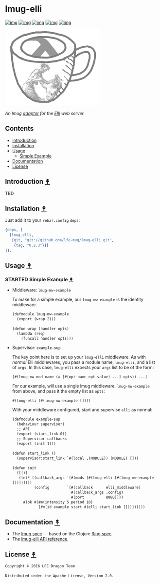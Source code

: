 
# lmug-elli

[![img](https://travis-ci.org/lfe-mug/lmug-elli.svg)](https://travis-ci.org/lfe-mug/lmug-elli)
[![img](https://img.shields.io/github/tag/lfe-mug/lmug-elli.svg)](https://github.com/lfe-mug/lmug-elli/releases/latest)
[![img](https://img.shields.io/badge/erlang-%E2%89%A5R16B03-red.svg)](http://www.erlang.org/downloads)
[![img](https://img.shields.io/badge/docs-67%25-green.svg)](http://lfe-mug.github.io/elli-lmug)
[![img](https://img.shields.io/badge/license-Apache-blue.svg)](LICENSE)

[![img](resources/images/lmug-elli.png)](resources/images/lmug-elli-large.png)

*An lmug [adaptor](https://github.com/lfe-mug/lmug#adaptors-) for the [Elli](https://github.com/knutin/elli) web server.*

## Contents

-   [Introduction](#introduction-)
-   [Installation](#installation-)
-   [Usage](#usage-)
    -   [Simple Example](#simple-example-)
-   [Documentation](#documentation-)
-   [License](#license-)

## Introduction [↟](#contents)

TBD

## Installation [↟](#contents)

Just add it to your `rebar.config` `deps`:

```erlang
{deps, [
  {lmug_elli,
   {git, "git://github.com/lfe-mug/lmug-elli.git",
    {tag, "0.2.3"}}}
]}.
```

## Usage [↟](#contents)

### STARTED Simple Example [↟](#contents)

-   Middleware: `lmug-mw-example`

    To make for a simple example, our `lmug-mw-example` is the identity middleware.
    
    ```lfe
    (defmodule lmug-mw-example
      (export (wrap 2)))
    
    (defun wrap (handler opts)
      (lambda (req)
        (funcall handler opts)))
    ```

-   Supervisor: `example-sup`

    The key point here is to set up your `lmug-elli` middleware.  As with *normal*
    Elli middlewares, you pass a module name, `lmug-elli`, and a list of `args`.  In
    this case, `lmug-elli` expects your `args` list to be of the form:
    
    ```lfe
    [#(lmug-mw-mod-name (= [#(opt-name opt-value) ...] opts)) ...]
    ```
    
    For our example, will use a single lmug middleware, `lmug-mw-example` from
    above, and pass it the empty list as `opts`:
    
        #(lmug-elli [#(lmug-mw-example [])])
    
    With your middleware configured, start and supervise `elli` as normal:
    
    ```lfe
    (defmodule example-sup
      (behaviour supervisor)
      ;; API
      (export (start_link 0))
      ;; Supervisor callbacks
      (export (init 1)))
    
    (defun start_link ()
      (supervisor:start_link `#(local ,(MODULE)) (MODULE) []))
    
    (defun init
      ([()]
       (let* ((callback_args `[#(mods [#(lmug-elli [#(lmug-mw-example [])])])])
              (config        `[#(callback      elli_middleware)
                               #(callback_args ,config)
                               #(port          8080)]))
         #(ok #(#m(intensity 5 period 10)
                [#m(id example start #(elli start_link []))])))))
    ```

## Documentation [↟](#contents)

-   The [lmug spec](https://github.com/lfe-mug/lmug/blob/master/docs/SPEC.md) — based on the Clojure [Ring spec](https://github.com/ring-clojure/ring/blob/master/SPEC).
-   The [lmug-elli API reference](http://lfe-mug.github.io/lmug-elli).

## License [↟](#contents)

    Copyright © 2016 LFE Dragon Team
    
    Distributed under the Apache License, Version 2.0.
